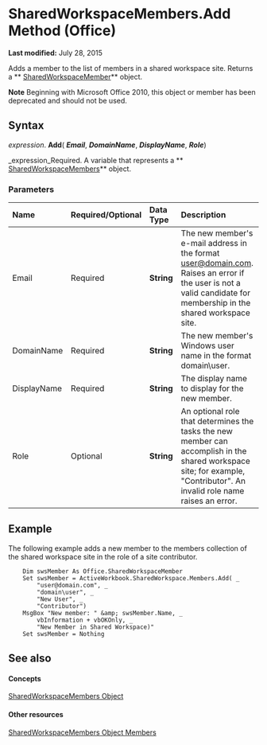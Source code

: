 
# SharedWorkspaceMembers.Add Method (Office)

 **Last modified:** July 28, 2015

Adds a member to the list of members in a shared workspace site. Returns a  ** [SharedWorkspaceMember](4d5ec7d9-b7f2-cdcf-5db2-7429b7a08ed9.md)** object.

 **Note**  Beginning with Microsoft Office 2010, this object or member has been deprecated and should not be used.


## Syntax

 _expression_. **Add**( **_Email_**,  **_DomainName_**,  **_DisplayName_**,  **_Role_**)

 _expression_Required. A variable that represents a  ** [SharedWorkspaceMembers](2d0e6ce0-79ef-3030-b1af-465428314b15.md)** object.


### Parameters



|**Name**|**Required/Optional**|**Data Type**|**Description**|
|:-----|:-----|:-----|:-----|
|Email|Required| **String**|The new member's e-mail address in the format user@domain.com. Raises an error if the user is not a valid candidate for membership in the shared workspace site.|
|DomainName|Required| **String**|The new member's Windows user name in the format domain\user.|
|DisplayName|Required| **String**|The display name to display for the new member.|
|Role|Optional| **String**|An optional role that determines the tasks the new member can accomplish in the shared workspace site; for example, "Contributor". An invalid role name raises an error.|

## Example

The following example adds a new member to the members collection of the shared workspace site in the role of a site contributor.


```
    Dim swsMember As Office.SharedWorkspaceMember 
    Set swsMember = ActiveWorkbook.SharedWorkspace.Members.Add( _ 
        "user@domain.com", _ 
        "domain\user", _ 
        "New User", _ 
        "Contributor") 
    MsgBox "New member: " &amp; swsMember.Name, _ 
        vbInformation + vbOKOnly, _ 
        "New Member in Shared Workspace)" 
    Set swsMember = Nothing 

```


## See also


#### Concepts


 [SharedWorkspaceMembers Object](2d0e6ce0-79ef-3030-b1af-465428314b15.md)
#### Other resources


 [SharedWorkspaceMembers Object Members](296d0a8c-f0e6-769b-d5a4-8d38ad4403e2.md)

